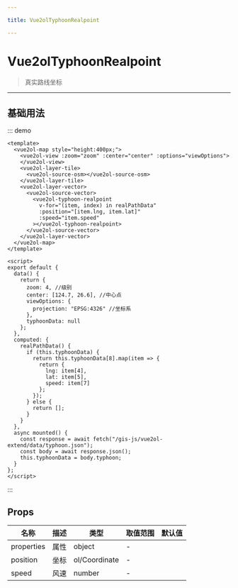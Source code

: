 ```yaml
---

title: Vue2olTyphoonRealpoint

---
```


# Vue2olTyphoonRealpoint

> 真实路线坐标

---

## 基础用法

::: demo

```vue
<template>
  <vue2ol-map style="height:400px;">
    <vue2ol-view :zoom="zoom" :center="center" :options="viewOptions">
    </vue2ol-view>
    <vue2ol-layer-tile>
      <vue2ol-source-osm></vue2ol-source-osm>
    </vue2ol-layer-tile>
    <vue2ol-layer-vector>
      <vue2ol-source-vector>
        <vue2ol-typhoon-realpoint
          v-for="(item, index) in realPathData"
          :position="[item.lng, item.lat]"
          :speed="item.speed"
        ></vue2ol-typhoon-realpoint>
      </vue2ol-source-vector>
    </vue2ol-layer-vector>
  </vue2ol-map>
</template>

<script>
export default {
  data() {
    return {
      zoom: 4, //级别
      center: [124.7, 26.6], //中心点
      viewOptions: {
        projection: "EPSG:4326" //坐标系
      },
      typhoonData: null
    };
  },
  computed: {
    realPathData() {
      if (this.typhoonData) {
        return this.typhoonData[8].map(item => {
          return {
            lng: item[4],
            lat: item[5],
            speed: item[7]
          };
        });
      } else {
        return [];
      }
    }
  },
  async mounted() {
    const response = await fetch("/gis-js/vue2ol-extend/data/typhoon.json");
    const body = await response.json();
    this.typhoonData = body.typhoon;
  }
};
</script>
```

:::

## Props

| 名称       | 描述 | 类型          | 取值范围 | 默认值 |
| ---------- | ---- | ------------- | -------- | ------ |
| properties | 属性 | object        | -        |        |
| position   | 坐标 | ol/Coordinate | -        |        |
| speed      | 风速 | number        | -        |        |
